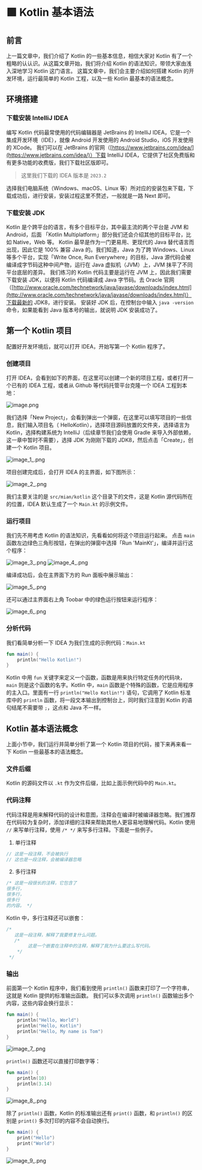 # 🟪 Kotlin 基本语法

## 前言
上一篇文章中，我们介绍了 Kotlin 的一些基本信息，相信大家对 Kotlin 有了一个粗略的认认识。从这篇文章开始，我们将介绍 Kotlin 的语法知识，带领大家由浅入深地学习 Kotlin 这门语言。
这篇文章中，我们会主要介绍如何搭建 Kotlin 的开发环境，运行最简单的 Kotlin 工程，以及一些 Kotlin 最基本的语法概念。
## 环境搭建
### 下载安装 IntelliJ IDEA
编写 Kotlin 代码最常使用的代码编辑器是 JetBrains 的 IntelliJ IDEA，它是一个集成开发环境（IDE），就像 Android 开发使用的 Android Studio，iOS 开发使用的 XCode。 我们可以在 JetBrains 的官网（[https://www.jetbrains.com/idea/](https://www.jetbrains.com/idea/)）下载 IntelliJ IDEA，它提供了社区免费版和有更多功能的收费版，我们下载社区版即可。
> 这里我们下载的 IDEA 版本是 `2023.2`

选择我们电脑系统（Windows、macOS、Linux 等）所对应的安装包来下载，下载成功后，进行安装，安装过程这里不赘述，一般就是一路 Next 即可。
### 下载安装 JDK
Kotlin 是个跨平台的语言，有多个目标平台，其中最主流的两个平台是 JVM 和 Android，后面 「Kotlin Multiplatform」部分我们还会介绍其他的目标平台，比如 Native，Web 等。
Kotlin 最早是作为一门更易用、更现代的 Java 替代语言而出现，因此它是 100% 兼容 Java 的。我们知道，Java 为了跨 Windows、Linux 等多个平台，实现「Write Once, Run Everywhere」的目标，Java 源代码会被编译成字节码这种中间产物，运行在 Java 虚拟机（JVM）上，JVM 抹平了不同平台底层的差异。
我们练习的 Kotlin 代码主要是运行在 JVM 上，因此我们需要下载安装 JDK，以便将 Kotlin 代码编译成  Java 字节码。去 Oracle 官网（[http://www.oracle.com/technetwork/java/javase/downloads/index.html](http://www.oracle.com/technetwork/java/javase/downloads/index.html)）下载最新的 JDK8，进行安装。
安装好 JDK 后，在控制台中输入 `java -version` 命令，如果能看到 Java 版本号的输出，就说明 JDK 安装成功了。
## 第一个 Kotlin 项目
配置好开发环境后，就可以打开 IDEA，开始写第一个 Kotlin 程序了。
### 创建项目
打开 IDEA，会看到如下的界面，在这里可以创建一个新的项目工程，或者打开一个已有的 IDEA 工程，或者从 Github 等代码托管平台克隆一个 IDEA 工程到本地：

![image.png](https://s2.loli.net/2024/01/09/iGnxvAaO47Wmep8.png)

我们选择「New Project」，会看到弹出一个弹窗，在这里可以填写项目的一些信息，我们输入项目名（ HelloKotlin），选择项目源码放置的文件夹，选择语言为 Kotlin，选择构建系统为 IntelliJ（后续章节我们会使用 Gradle 来导入外部依赖，这一章中暂时不需要），选择 JDK 为刚刚下载的 JDK8，然后点击「Create」，创建一个 Kotlin 项目。

![image_1_.png](https://s2.loli.net/2024/01/09/mrCShYGOV8kFNpx.png)

项目创建完成后，会打开 IDEA 的主界面，如下图所示：

![image_2_.png](https://s2.loli.net/2024/01/09/GtsFCT9RBA3pec8.png)

我们主要关注的是 `src/mian/kotlin` 这个目录下的文件，这是 Kotlin 源代码所在的位置，IDEA 默认生成了一个 `Main.kt` 的示例文件。
### 运行项目
我们先不用考虑 Kotlin 的语法知识，先看看如何将这个项目运行起来。
点击 `main` 函数左边绿色三角形按钮，在弹出的弹窗中选择「Run 'MainKt'」，编译并运行这个程序：

![image_3_.png](https://s2.loli.net/2024/01/10/3yciaPnmChJ7GVv.png)
![image_4_.png](https://s2.loli.net/2024/01/09/yXFHA9aWhp3CwJ6.png)

编译成功后，会在主界面下方的  Run 面板中展示输出：

![image_5_.png](https://s2.loli.net/2024/01/09/eQFiICvtSDAyqdm.png)

还可以通过主界面右上角 Toobar 中的绿色运行按钮来运行程序：

![image_6_.png](https://s2.loli.net/2024/01/09/2MyYfZcIAS9PgmR.png)

### 分析代码
我们看简单分析一下 IDEA 为我们生成的示例代码：`Main.kt`

```kotlin
fun main() {
    println("Hello Kotlin!")
}
```

Kotlin 中用 `fun` 关键字来定义一个函数，函数是用来执行特定任务的代码块，`main` 则是这个函数的名字。Kotlin 中，`main` 函数是个特殊的函数，它是应用程序的主入口。里面有一行 `println("Hello Kotlin!")` 语句，它调用了 Kotlin 标准库中的 `println` 函数，将一段文本输出到控制台上，同时我们注意到 Kotlin 的语句结尾不需要带 `;`，这点和 Java 不一样。

## Kotlin 基本语法概念
上面小节中，我们运行并简单分析了第一个 Kotlin 项目的代码，接下来再来看一下 Kotlin 一些最基本的语法概念。
### 文件后缀
Kotlin 的源码文件以 `.kt` 作为文件后缀，比如上面示例代码中的 `Main.kt`。
### 代码注释
代码注释是用来解释代码的设计和意图，注释会在编译时被编译器忽略。我们推荐在代码较为复杂时，添加详细的注释来帮助其他人更容易地理解代码。Kotlin 使用 `//` 来写单行注释，使用 `/* */` 来写多行注释。下面是一些例子。

1. 单行注释

```kotlin
// 这是一段注释，不会被执行
// 这也是一段注释，会被编译器忽略
```

2. 多行注释

```kotlin
/* 这是一段很长的注释，它包含了
很多行，
很多行，
很多行
的内容。 */
```
Kotlin 中，多行注释还可以嵌套：

```kotlin
/*
   这是一段注释，解释了我要修复什么问题。
   /*
        这是一个嵌套在注释中的注释，解释了我为什么要这么写代码。
    */
 */
```

### 输出
前面第一个 Kotlin 程序中，我们看到使用 `println()` 函数来打印了一个字符串，这就是 Kotlin 提供的标准输出函数。
我们可以多次调用 `println()` 函数输出多个内容，这些内容会换行显示：

```kotlin
fun main() {
    println("Hello, World")
    println("Hello, Kotlin")
    println("Hello, My name is Tom")
}
```

![image_7_.png](https://s2.loli.net/2024/01/09/5wgMCXKlUJp6To1.png)

`println()` 函数还可以直接打印数字等：

```kotlin
fun main() {
    println(10)
    println(3.14)
}
```

![image_8_.png](https://s2.loli.net/2024/01/09/5ZrBfnyoVI4W8ew.png)

除了 `println()` 函数，Kotlin 的标准输出还有 `print()` 函数，和 `println()` 的区别是 `print()` 多次打印的内容不会自动换行。
```kotlin
fun main() {
	print("Hello")
    print("World")
}
```

![image_9_.png](https://s2.loli.net/2024/01/09/9IejDoERMrqKz5F.png)


